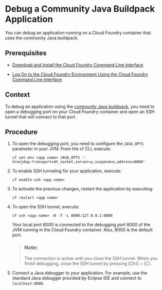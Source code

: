 <!-- loio0d6e305f08574bca811d42b55c3c0b47 -->

# Debug a Community Java Buildpack Application

You can debug an application running on a Cloud Foundry container that uses the community Java buildpack.



<a name="loio0d6e305f08574bca811d42b55c3c0b47__prereq_ih3_1v5_gjb"/>

## Prerequisites

-   [Download and Install the Cloud Foundry Command Line Interface](../50-administration-and-ops/download-and-install-the-cloud-foundry-command-line-interface-4ef907a.md)

-   [Log On to the Cloud Foundry Environment Using the Cloud Foundry Command Line Interface](../50-administration-and-ops/log-on-to-the-cloud-foundry-environment-using-the-cloud-foundry-command-line-interface-7a37d66.md)




## Context

To debug an application using the [community Java buildpack](https://github.com/cloudfoundry/java-buildpack), you need to open a debugging port on your Cloud Foundry container and open an SSH tunnel that will connect to that port.



## Procedure

1.  To open the debugging port, you need to configure the `JAVA_OPTS` parameter in your JVM. From the cf CLI, execute:

    ```
    cf set-env <app name> JAVA_OPTS '-Xrunjdwp:transport=dt_socket,server=y,suspend=n,address=8000'
    ```

2.  To enable SSH tunneling for your application, execute:

    ```
    cf enable-ssh <app name>
    ```

3.  To activate the previous changes, restart the application by executing:

    ```
    cf restart <app name>
    ```

4.  To open the SSH tunnel, execute:

    ```
    cf ssh <app name> -N -T -L 8000:127.0.0.1:8000
    ```

    Your local port 8000 is connected to the debugging port 8000 of the JVM running in the Cloud Foundry container. Also, 8000 is the default port.

    > ### Note:  
    > The connection is active until you close the SSH tunnel. When you finish debugging, close the SSH tunnel by pressing [Ctrl\] + [C\] .

5.  Connect a Java debugger to your application. For example, use the standard Java debugger provided by Eclipse IDE and connect to `localhost:8000`.



